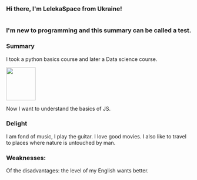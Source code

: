 <div class="panel panel-success">
  <!-- Google Tag Manager -->
<script>(function(w,d,s,l,i){w[l]=w[l]||[];w[l].push({'gtm.start':
new Date().getTime(),event:'gtm.js'});var f=d.getElementsByTagName(s)[0],
j=d.createElement(s),dl=l!='dataLayer'?'&l='+l:'';j.async=true;j.src=
'https://www.googletagmanager.com/gtm.js?id='+i+dl;f.parentNode.insertBefore(j,f);
})(window,document,'script','dataLayer','GTM-KZCPQWX');</script>
<!-- End Google Tag Manager -->
<div class="panel-head">
  
</div>

  <!-- Google Tag Manager (noscript) -->
<noscript><iframe src="https://www.googletagmanager.com/ns.html?id=GTM-KZCPQWX"
height="0" width="0" style="display:none;visibility:hidden"></iframe></noscript>
<!-- End Google Tag Manager (noscript) -->
  
</div>



### Hi there, I'm LelekaSpace from Ukraine!

<a href="https://www.instagram.com/lelekaspace/"><img src="https://img.shields.io/badge/Instagram-E4405F?style=for-the-badge&logo=instagram&logoColor=white" alt=""></a>



### I'm new to programming and this summary can be called a test.



### Summary

I took a python basics course and later a Data science course.


<a href="https://smartinsight.me/certificate-2110fdbc296e/"><img src="https://cdn-icons-png.flaticon.com/512/3716/3716795.png" width="80" height="90" alt=""> </a>



Now I want to understand the basics of JS.


### Delight

I am fond of music, I play the guitar. I love good movies. I also like to travel to places where nature is untouched by man.


### Weaknesses:

Of the disadvantages: the level of my English wants better.

<a href="mailto:lelekaspace@gmail.com"><img src="https://img.shields.io/badge/Gmail.com-leleka.space-red" alt=""></a>
